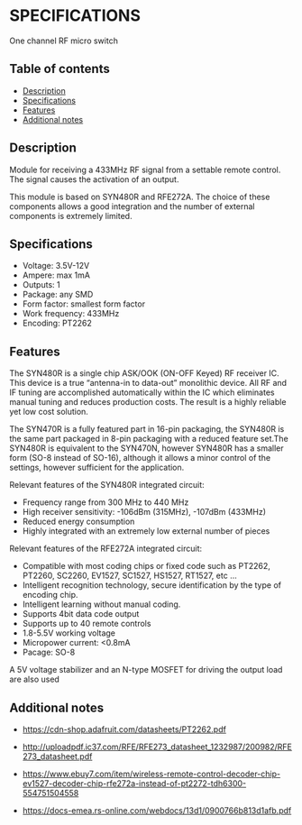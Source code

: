 # SPECIFICATIONS
One channel RF micro switch

## Table of contents
* [Description](#description)
* [Specifications](#specifications)
* [Features](#features)
* [Additional notes](#additional-notes)

## Description
Module for receiving a 433MHz RF signal from a settable remote control. The signal causes the activation of an output.

This module is based on SYN480R and RFE272A. The choice of these components allows a good integration and the number of external components is extremely limited. 

## Specifications

* Voltage: 3.5V-12V
* Ampere: max 1mA
* Outputs: 1
* Package: any SMD
* Form factor: smallest form factor
* Work frequency: 433MHz
* Encoding: PT2262

## Features

The SYN480R is a single chip ASK/OOK (ON-OFF Keyed) RF receiver IC. This device is a true “antenna-in to data-out” monolithic device. All RF and IF tuning are accomplished automatically within the IC which eliminates manual tuning and reduces production costs. The result is a highly reliable yet low cost solution.

The SYN470R is a fully featured part in 16-pin packaging, the SYN480R is the same part packaged in 8-pin packaging with a reduced feature set.The SYN480R is equivalent to the SYN470N, however SYN480R has a smaller form (SO-8 instead of SO-16), although it allows a minor control of the settings, however sufficient for the application.

Relevant features of the SYN480R integrated circuit:
* Frequency range from 300 MHz to 440 MHz
* High receiver sensitivity: -106dBm (315MHz), -107dBm (433MHz)
* Reduced energy consumption
* Highly integrated with an extremely low external number of pieces

Relevant features of the RFE272A integrated circuit:
* Compatible with most coding chips or fixed code such as PT2262, PT2260, SC2260, EV1527, SC1527, HS1527, RT1527, etc ...
* Intelligent recognition technology, secure identification by the type of encoding chip.
* Intelligent learning without manual coding.
* Supports 4bit data code output
* Supports up to 40 remote controls
* 1.8-5.5V working voltage
* Micropower current: <0.8mA
* Pacage: SO-8

A 5V voltage stabilizer and an N-type MOSFET for driving the output load are also used


## Additional notes

* https://cdn-shop.adafruit.com/datasheets/PT2262.pdf
* http://uploadpdf.ic37.com/RFE/RFE273_datasheet_1232987/200982/RFE273_datasheet.pdf
* https://www.ebuy7.com/item/wireless-remote-control-decoder-chip-ev1527-decoder-chip-rfe272a-instead-of-pt2272-tdh6300-554751504558

* https://docs-emea.rs-online.com/webdocs/13d1/0900766b813d1afb.pdf